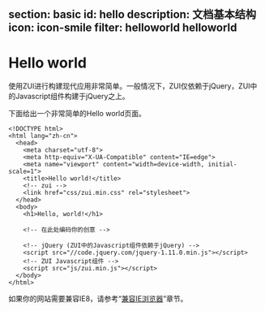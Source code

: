 ﻿section: basic
id: hello
description: 文档基本结构
icon: icon-smile
filter: helloworld helloworld
---

# Hello world

使用ZUI进行构建现代应用非常简单。一般情况下，ZUI仅依赖于jQuery，ZUI中的Javascript组件构建于jQuery之上。

下面给出一个非常简单的Hello world页面。

```
<!DOCTYPE html>
<html lang="zh-cn">
  <head>
    <meta charset="utf-8">
    <meta http-equiv="X-UA-Compatible" content="IE=edge">
    <meta name="viewport" content="width=device-width, initial-scale=1">
    <title>Hello world!</title>
    <!-- zui -->
    <link href="css/zui.min.css" rel="stylesheet">
  </head>
  <body>
    <h1>Hello, world!</h1>

    <!-- 在此处编码你的创意 -->

    <!-- jQuery (ZUI中的Javascript组件依赖于jQuery) -->
    <script src="//code.jquery.com/jquery-1.11.0.min.js"></script>
    <!-- ZUI Javascript组件 -->
    <script src="js/zui.min.js"></script>
  </body>
</html>
```

如果你的网站需要兼容IE8，请参考“[兼容IE浏览器](#basic/ie)”章节。
